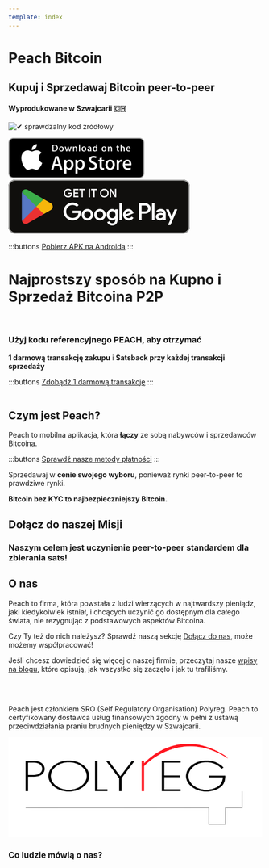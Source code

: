 ```yaml
---
template: index
---
```

<!--[teaser]-->
# Peach Bitcoin
## Kupuj i Sprzedawaj Bitcoin <span>peer-to-peer</span>
#### Wyprodukowane w Szwajcarii 🇨🇭


<div class="inner-wrap">

![✔ sprawdzalny kod źródłowy](/img/phones.png)

<div>
  <div class="md:flex items-end">
    <a href="https://testflight.apple.com/join/wfSPFEWG"><img class="h-180px md:h-90px" src="/img/home/download-on-the-app-store.svg" alt="Pobierz w Apple Store"></a>
    <a class="md:ml-4" href="https://play.google.com/store/apps/details?id=com.peachbitcoin.peach.mainnet"><img class="h-180px md:h-90px" src="/img/home/get-it-on-google-play.svg" alt="Pobierz w Google Play"></a>
  </div>

  :::buttons
  [Pobierz APK na Androida](/pl/apk/)
  :::

</div>

</div>

<!--[top]-->
# Najprostszy sposób na Kupno i Sprzedaż Bitcoina P2P
<br>

### Użyj kodu referencyjnego PEACH, aby otrzymać

**1 darmową transakcję zakupu** i **Satsback przy każdej transakcji sprzedaży**

:::buttons
[Zdobądź 1 darmową transakcję](https://peachbitcoin.com/referral/?code=PEACH)
:::
<br><br>
## Czym jest Peach?

Peach to mobilna aplikacja, która **łączy** ze sobą nabywców i sprzedawców Bitcoina.

:::buttons
[Sprawdź nasze metody płatności](/pl/how-it-works/#available-payment-methods)
:::

Sprzedawaj w **cenie swojego wyboru**, ponieważ rynki peer-to-peer to prawdziwe rynki.

**Bitcoin bez KYC to najbezpieczniejszy Bitcoin.**

<!--[mission]-->
## Dołącz do naszej Misji

### Naszym celem jest uczynienie peer-to-peer standardem dla zbierania sats!

<!--[about]-->
## O nas

Peach to firma, która powstała z ludzi wierzących w najtwardszy pieniądz, jaki kiedykolwiek istniał, i chcących uczynić go dostępnym dla całego świata, nie rezygnując z podstawowych aspektów Bitcoina.

Czy Ty też do nich należysz? Sprawdź naszą sekcję [Dołącz do nas](/pl/join-us/), może możemy współpracować!

Jeśli chcesz dowiedzieć się więcej o naszej firmie, przeczytaj nasze [wpisy na blogu](/blog/), które opisują, jak wszystko się zaczęło i jak tu trafiliśmy.

<br><br>

Peach jest członkiem SRO (Self Regulatory Organisation) Polyreg. Peach to certyfikowany dostawca usług finansowych zgodny w pełni z ustawą przeciwdziałania praniu brudnych pieniędzy w Szwajcarii.

![](/img/home/polyreg.png)


### Co ludzie mówią o nas?
<br>
<div id="ap-widget-container" class="ap-widget-container" prod_code="peach" show ="top" bg_color="#FFFFFF" review_bg_color = "#FFFFFF" text_color = "#000000"></div>
